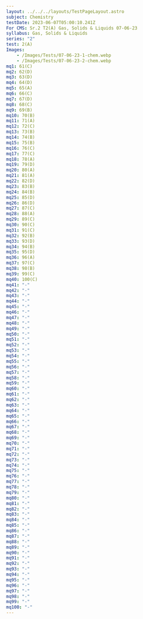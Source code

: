 ```yaml
---
layout: ../../../layouts/TestPageLayout.astro
subject: Chemistry
testDate: 2023-06-07T05:00:10.241Z
For CMS: Sr.2 T2(A) Gas, Solids & Liquids 07-06-23
syllabus: Gas, Solids & Liquids
series: "2"
test: 2(A)
Images:
    - /Images/Tests/07-06-23-1-chem.webp
    - /Images/Tests/07-06-23-2-chem.webp
mq1: 61(C)
mq2: 62(D)
mq3: 63(D)
mq4: 64(D)
mq5: 65(A)
mq6: 66(C)
mq7: 67(D)
mq8: 68(C)
mq9: 69(B)
mq10: 70(B)
mq11: 71(A)
mq12: 72(C)
mq13: 73(B)
mq14: 74(B)
mq15: 75(B)
mq16: 76(C)
mq17: 77(C)
mq18: 78(A)
mq19: 79(D)
mq20: 80(A)
mq21: 81(A)
mq22: 82(D)
mq23: 83(B)
mq24: 84(B)
mq25: 85(D)
mq26: 86(D)
mq27: 87(C)
mq28: 88(A)
mq29: 89(C)
mq30: 90(C)
mq31: 91(C)
mq32: 92(B)
mq33: 93(D)
mq34: 94(B)
mq35: 95(D)
mq36: 96(A)
mq37: 97(C)
mq38: 98(B)
mq39: 99(C)
mq40: 100(C)
mq41: "-"
mq42: "-"
mq43: "-"
mq44: "-"
mq45: "-"
mq46: "-"
mq47: "-"
mq48: "-"
mq49: "-"
mq50: "-"
mq51: "-"
mq52: "-"
mq53: "-"
mq54: "-"
mq55: "-"
mq56: "-"
mq57: "-"
mq58: "-"
mq59: "-"
mq60: "-"
mq61: "-"
mq62: "-"
mq63: "-"
mq64: "-"
mq65: "-"
mq66: "-"
mq67: "-"
mq68: "-"
mq69: "-"
mq70: "-"
mq71: "-"
mq72: "-"
mq73: "-"
mq74: "-"
mq75: "-"
mq76: "-"
mq77: "-"
mq78: "-"
mq79: "-"
mq80: "-"
mq81: "-"
mq82: "-"
mq83: "-"
mq84: "-"
mq85: "-"
mq86: "-"
mq87: "-"
mq88: "-"
mq89: "-"
mq90: "-"
mq91: "-"
mq92: "-"
mq93: "-"
mq94: "-"
mq95: "-"
mq96: "-"
mq97: "-"
mq98: "-"
mq99: "-"
mq100: "-"
---
```

